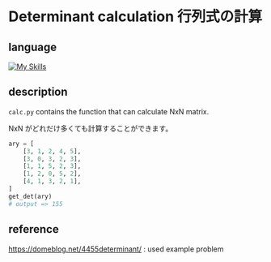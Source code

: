 # Determinant calculation 行列式の計算

## language

[![My Skills](https://skillicons.dev/icons?i=python)](https://skillicons.dev)

## description

`calc.py` contains the function that can calculate NxN matrix.

NxN がどれだけ多くても計算することができます。

```python
ary = [
    [3, 1, 2, 4, 5],
    [3, 0, 3, 2, 3],
    [1, 1, 5, 2, 3],
    [1, 2, 0, 5, 2],
    [4, 1, 3, 2, 1],
]
get_det(ary)
# output => 155
```

## reference

https://domeblog.net/4455determinant/ : used example problem

